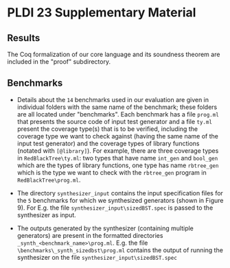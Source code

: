 # PLDI 23 Supplementary Material

## Results

The Coq formalization of our core language and its soundness theorem are included in the "proof" subdirectory.

## Benchmarks

- Details about the `14` benchmarks used in our evaluation are given in individual folders with the same name of the benchmark; these folders are all located under "benchmarks".
Each benchmark has a file `prog.ml` that presents the source code of input test generator and a file `ty.ml` present the coverage type(s) that is to be verified, including the coverage type we want to check against (having the same name of the input test generator) and the coverage types of library functions (notated with `[@library]`). For example, there are three coverage types in `RedBlackTree\ty.ml`: two types that have name `int_gen` and `bool_gen` which are the types of library functions, one type has name `rbtree_gen` which is the type we want to check with the `rbtree_gen` program in `RedBlackTree\prog.ml`.

- The directory `synthesizer_input` contains the input specification files for the `5` benchmarks for which we synthesized generators (shown in Figure 9). For E.g. the file `synthesizer_input\sizedBST.spec` is passed to the synthesizer as input.

- The outputs generated by the synthesizer (containing multiple generators) are present in the formatted directories `_synth_<benchmark_name>\prog.ml`. E.g. the file `\benchmarks\_synth_sizedbst\prog.ml` contains the output of running the synthesizer on the file `synthesizer_input\sizedBST.spec`
